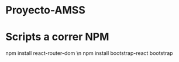 # Proyecto-AMSS

# Scripts a correr NPM
npm install react-router-dom \n
npm install bootstrap-react bootstrap
